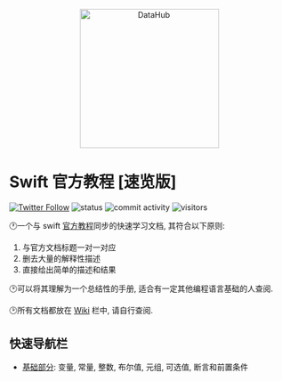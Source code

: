 <p align="center">
<img alt="DataHub" src="https://1000logos.net/wp-content/uploads/2020/09/Swift-Logo.png" height="250" />
</p>

# Swift 官方教程 [速览版]

[![Twitter Follow](https://img.shields.io/twitter/follow/YugenFring?style=social)](https://twitter.com/YugenFring)
![status](https://img.shields.io/badge/status-up-brightgreen)
![commit activity](https://img.shields.io/github/commit-activity/w/YugenFring/swift-tutorial-quickstart)
![visitors](https://visitor-badge.lithub.cc/badge?page_id=github.com/YugenFring/swift-tutorial-quickstart&left_color=red&right_color=green)


🕐一个与 swift [官方教程](https://docs.swift.org/swift-book/documentation/the-swift-programming-language/aboutswift)同步的快速学习文档, 其符合以下原则:
1. 与官方文档标题一对一对应
2. 删去大量的解释性描述
3. 直接给出简单的描述和结果

🕑可以将其理解为一个总结性的手册, 适合有一定其他编程语言基础的人查阅.

🕑所有文档都放在 [Wiki](https://github.com/YugenFring/swift-tutorial-quickstart/wiki) 栏中, 请自行查阅.

## 快速导航栏
- [基础部分](https://github.com/YugenFring/swift-tutorial-quickstart/wiki/1.-%E5%9F%BA%E7%A1%80%E9%83%A8%E5%88%86-(The-Basics)): 变量, 常量, 整数, 布尔值, 元组, 可选值, 断言和前置条件
